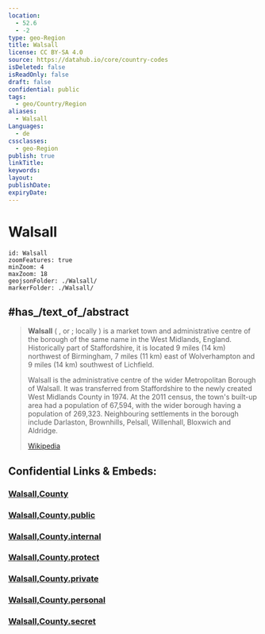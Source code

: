 ```yaml
---
location:
  - 52.6
  - -2
type: geo-Region
title: Walsall
license: CC BY-SA 4.0
source: https://datahub.io/core/country-codes
isDeleted: false
isReadOnly: false
draft: false
confidential: public
tags:
  - geo/Country/Region
aliases:
  - Walsall
Languages:
  - de
cssclasses:
  - geo-Region
publish: true
linkTitle:
keywords:
layout:
publishDate:
expiryDate:
---
```


# Walsall

```leaflet
id: Walsall
zoomFeatures: true 
minZoom: 4 
maxZoom: 18
geojsonFolder: ./Walsall/
markerFolder: ./Walsall/
```
## #has_/text_of_/abstract 


> **Walsall** ( , or ; locally ) is a market town and administrative centre of the borough of the same name in the West Midlands, England. Historically part of Staffordshire, it is located 9 miles (14 km) northwest of Birmingham, 7 miles (11 km) east of Wolverhampton and 9 miles (14 km) southwest of Lichfield.
>
> Walsall is the administrative centre of the wider Metropolitan Borough of Walsall. It was transferred from Staffordshire to the newly created West Midlands County in 1974. At the 2011 census, the town's built-up area had a population of 67,594, with the wider borough having a population of 269,323. Neighbouring settlements in the borough include Darlaston, Brownhills, Pelsall, Willenhall, Bloxwich and Aldridge.
>
> [Wikipedia](https://en.wikipedia.org/wiki/Walsall)


## Confidential Links & Embeds: 

### [Walsall,County](/_Standards/Earth/Continent/Europe/Europe~North/UK/England/Regions~England/West_Midlands,Region/Staffordshire,County/Walsall,County.md) 

### [Walsall,County.public](/_public/Earth/Continent/Europe/Europe~North/UK/England/Regions~England/West_Midlands,Region/Staffordshire,County/Walsall,County.public.md) 

### [Walsall,County.internal](/_internal/Earth/Continent/Europe/Europe~North/UK/England/Regions~England/West_Midlands,Region/Staffordshire,County/Walsall,County.internal.md) 

### [Walsall,County.protect](/_protect/Earth/Continent/Europe/Europe~North/UK/England/Regions~England/West_Midlands,Region/Staffordshire,County/Walsall,County.protect.md) 

### [Walsall,County.private](/_private/Earth/Continent/Europe/Europe~North/UK/England/Regions~England/West_Midlands,Region/Staffordshire,County/Walsall,County.private.md) 

### [Walsall,County.personal](/_personal/Earth/Continent/Europe/Europe~North/UK/England/Regions~England/West_Midlands,Region/Staffordshire,County/Walsall,County.personal.md) 

### [Walsall,County.secret](/_secret/Earth/Continent/Europe/Europe~North/UK/England/Regions~England/West_Midlands,Region/Staffordshire,County/Walsall,County.secret.md)

